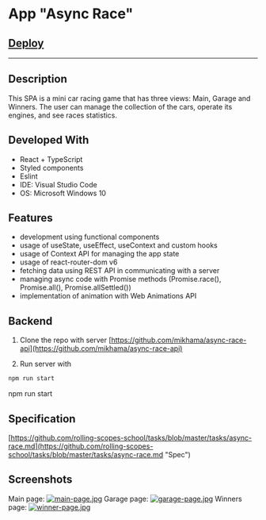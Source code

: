 # App "Async Race"
## [Deploy](https://benevolent-syrniki-350737.netlify.app/ "Async Race")
***
## Description

This SPA is a mini car racing game that has three views: Main, Garage and Winners. The user can manage the collection of the cars, operate its engines, and see races statistics. 

## Developed With
* React + TypeScript
* Styled components
* Eslint
* IDE:  Visual Studio Code
* OS: Microsoft Windows 10

## Features

* development using functional components
* usage of useState, useEffect, useContext and custom hooks
* usage of Context API for managing the app state
* usage of react-router-dom v6
* fetching data using REST API in communicating with a server
* managing async code with Promise methods (Promise.race(), Promise.all(), Promise.allSettled())
* implementation of animation with Web Animations API

## Backend

1. Clone the repo with server [https://github.com/mikhama/async-race-api](https://github.com/mikhama/async-race-api)

2. Run server with 
```sh
npm run start
```
npm run start
## Specification

[https://github.com/rolling-scopes-school/tasks/blob/master/tasks/async-race.md](https://github.com/rolling-scopes-school/tasks/blob/master/tasks/async-race.md "Spec")

## Screenshots
Main page:
[![main-page.jpg](https://i.postimg.cc/65FpqZPp/main-page.jpg)](https://postimg.cc/fJjNgVZG)
Garage page:
[![garage-page.jpg](https://i.postimg.cc/zDtBm6SW/garage-page.jpg)](https://postimg.cc/bdn8k65N)
Winners page:
[![winner-page.jpg](https://i.postimg.cc/sDM23mwL/winner-page.jpg)](https://postimg.cc/4mTG56Cv)